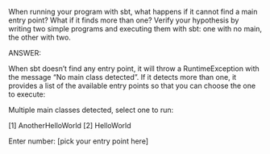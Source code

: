When running your program with sbt, what happens if it cannot find a main entry point?
What if it finds more than one? Verify your hypothesis by writing two simple programs and
executing them with sbt: one with no main, the other with two.


ANSWER:

When sbt doesn’t find any entry point, it will throw a RuntimeException with the message “No main class detected”.
If it detects more than one, it provides a list of the available entry points so that
you can choose the one to execute:

Multiple main classes detected, select one to run:

 [1] AnotherHelloWorld
 [2] HelloWorld

Enter number: [pick your entry point here]
